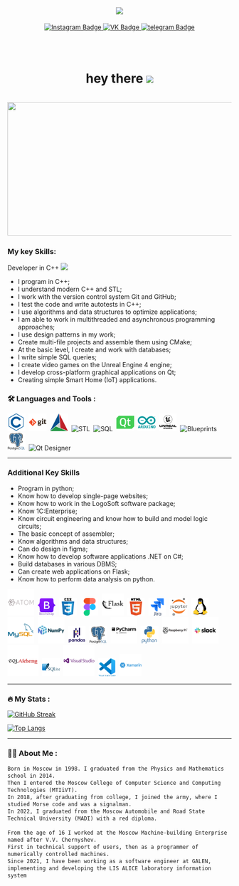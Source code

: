 <div id="header" align="center">
  <img src="https://media.giphy.com/media/HLB0nLA36GCCo6JuB5/giphy.gif" width="300"/>
</div>
<br>
<div id="badges" align="center">
  <a href="Instagram">
    <img src="https://img.shields.io/badge/Instagram-56040?style=for-the-badge&logo=Instagram&logoColor=white" alt="Instagram Badge"/>
  </a>
  <a href="VK">
    <img src="https://img.shields.io/badge/VK-597da3?style=for-the-badge&logo=VK&logoColor=white" alt="VK Badge"/>
  </a>
  <a href="telegram">
    <img src="https://img.shields.io/badge/telegram-0088cc?style=for-the-badge&logo=telegram&logoColor=white" alt="telegram Badge"/>
  </a>
</div>
<br>
<div align="center">
    <img src="https://komarev.com/ghpvc/?username=Simba-ExC&style=flat-square&color=blue" alt="" width="200">
</div>
<br>
<h1 align="center">
  hey there
  <img src="https://media.giphy.com/media/hvRJCLFzcasrR4ia7z/giphy.gif" width="35px"/>
</h1>
<br>
<div align="center">
  <img src="https://media.giphy.com/media/dWesBcTLavkZuG35MI/giphy.gif" width="600" height="300"/>
</div>

###  My key Skills:
Developer in C++ <img src="https://media.giphy.com/media/WUlplcMpOCEmTGBtBW/giphy.gif" width="30">

- I  program in C++;
- I understand modern C++ and STL;
- I work with the version control system Git and GitHub;
- I test the code and write autotests in C++;
- I use algorithms and data structures to optimize applications;
- I am able to work in multithreaded and asynchronous programming approaches;
- I use design patterns in my work;
- Create multi-file projects and assemble them using CMake;
- At the basic level, I create and work with databases;
- I write simple SQL queries;
- I create video games on the Unreal Engine 4 engine;
- I develop cross-platform graphical applications on Qt;
- Creating simple Smart Home (IoT) applications.

### :hammer_and_wrench: Languages and Tools :

<div>
  <img src="https://raw.githubusercontent.com/devicons/devicon/1119b9f84c0290e0f0b38982099a2bd027a48bf1/icons/c/c-line.svg" title="C" alt="C" width="40" height="40"/>&nbsp;
  <img src="https://raw.githubusercontent.com/devicons/devicon/1119b9f84c0290e0f0b38982099a2bd027a48bf1/icons/git/git-original-wordmark.svg" title="Git" alt="Git" width="40" height="40"/>&nbsp;
  <img src="https://raw.githubusercontent.com/devicons/devicon/1119b9f84c0290e0f0b38982099a2bd027a48bf1/icons/cmake/cmake-original.svg" title="Cmake" alt="Cmake" width="40" height="40"/>&nbsp;
  <img src="https://u.netology.ru/backend/uploads/page_assets/images/file/46337/tools_STL_color.png" title="STL" alt="STL" width="40" height="40"/>&nbsp;
  <img src="https://u.netology.ru/backend/uploads/page_assets/images/file/46280/tools_SQL_color.png" title="SQL" alt="SQL" width="40" height="40"/>&nbsp;
  <img src="https://raw.githubusercontent.com/devicons/devicon/1119b9f84c0290e0f0b38982099a2bd027a48bf1/icons/qt/qt-original.svg" title="QT" alt="QT" width="40" height="40"/>&nbsp;
  <img src="https://raw.githubusercontent.com/devicons/devicon/1119b9f84c0290e0f0b38982099a2bd027a48bf1/icons/arduino/arduino-original-wordmark.svg" title="Arduino" alt="Arduino " width="40" height="40"/>&nbsp;
  <img src="https://raw.githubusercontent.com/devicons/devicon/1119b9f84c0290e0f0b38982099a2bd027a48bf1/icons/unrealengine/unrealengine-original-wordmark.svg"  title="Unreal Engine 4" alt="Unreal Engine 4" width="40" height="40"/>&nbsp;
  <img src="https://u.netology.ru/backend/uploads/page_assets/images/file/46342/tools_Blueprints_color.png" title="Blueprints" alt="Blueprints" width="40" height="40"/>&nbsp;
  <img src="https://raw.githubusercontent.com/devicons/devicon/1119b9f84c0290e0f0b38982099a2bd027a48bf1/icons/postgresql/postgresql-original-wordmark.svg" title="PostgreSQL " alt="PostgreSQL " width="40" height="40"/>&nbsp;
  <img src="https://u.netology.ru/backend/uploads/page_assets/images/file/46343/tools_Qt_Designer_color.png" title="Qt Designer" alt="Qt Designer" width="40" height="40"/>&nbsp;
</div>

---

### Additional Key Skills

- Program in python;
- Know how to develop single-page websites;
- Know how to work in the LogoSoft software package;
- Know 1C:Enterprise;
- Know circuit engineering and know how to build and model logic circuits;
- The basic concept of assembler;
- Know algorithms and data structures;
- Can do design in figma;
- Know how to develop software applications .NET on C#;
- Build databases in various DBMS;
- Can create web applications on Flask;
- Know how to perform data analysis on python.
<div>
    <img src="https://raw.githubusercontent.com/devicons/devicon/1119b9f84c0290e0f0b38982099a2bd027a48bf1/icons/atom/atom-original-wordmark.svg" title="Atom" alt="Atom" width="60" height="60"/>&nbsp;
    <img src="https://raw.githubusercontent.com/devicons/devicon/1119b9f84c0290e0f0b38982099a2bd027a48bf1/icons/bootstrap/bootstrap-original-wordmark.svg" title="bootstrap" alt="bootstrap" width="40" height="40"/>&nbsp;
    <img src="https://raw.githubusercontent.com/devicons/devicon/1119b9f84c0290e0f0b38982099a2bd027a48bf1/icons/css3/css3-original-wordmark.svg" title="css3" alt="css3" width="40" height="40"/>&nbsp;
    <img src="https://raw.githubusercontent.com/devicons/devicon/1119b9f84c0290e0f0b38982099a2bd027a48bf1/icons/figma/figma-original.svg" title="figma" alt="figma" width="40" height="40"/>&nbsp;
    <img src="https://raw.githubusercontent.com/devicons/devicon/1119b9f84c0290e0f0b38982099a2bd027a48bf1/icons/flask/flask-original-wordmark.svg" title="flask" alt="flask" width="50" height="50"/>&nbsp;
    <img src="https://raw.githubusercontent.com/devicons/devicon/1119b9f84c0290e0f0b38982099a2bd027a48bf1/icons/html5/html5-original-wordmark.svg" title="html5" alt="html5" width="40" height="40"/>&nbsp;
    <img src="https://raw.githubusercontent.com/devicons/devicon/1119b9f84c0290e0f0b38982099a2bd027a48bf1/icons/jira/jira-original-wordmark.svg" title="jira" alt="jira" width="40" height="40"/>&nbsp;
    <img src="https://raw.githubusercontent.com/devicons/devicon/1119b9f84c0290e0f0b38982099a2bd027a48bf1/icons/jupyter/jupyter-original-wordmark.svg" title="jupyter" alt="jupyter" width="40" height="40"/>&nbsp;
    <img src="https://raw.githubusercontent.com/devicons/devicon/1119b9f84c0290e0f0b38982099a2bd027a48bf1/icons/linux/linux-original.svg" title="linux" alt="linux" width="40" height="40"/>&nbsp;
    <img src="https://raw.githubusercontent.com/devicons/devicon/1119b9f84c0290e0f0b38982099a2bd027a48bf1/icons/mysql/mysql-original-wordmark.svg" title="mysql" alt="mysql" width="60" height="60"/>&nbsp;
    <img src="https://raw.githubusercontent.com/devicons/devicon/1119b9f84c0290e0f0b38982099a2bd027a48bf1/icons/numpy/numpy-original-wordmark.svg" title="numpy" alt="numpy" width="60" height="60"/>&nbsp;
    <img src="https://raw.githubusercontent.com/devicons/devicon/1119b9f84c0290e0f0b38982099a2bd027a48bf1/icons/pandas/pandas-original-wordmark.svg" title="pandas" alt="pandas" width="40" height="40"/>&nbsp;
    <img src="https://raw.githubusercontent.com/devicons/devicon/1119b9f84c0290e0f0b38982099a2bd027a48bf1/icons/postgresql/postgresql-original-wordmark.svg" title="postgresql" alt="postgresql" width="40" height="40"/>&nbsp;
    <img src="https://raw.githubusercontent.com/devicons/devicon/1119b9f84c0290e0f0b38982099a2bd027a48bf1/icons/pycharm/pycharm-original-wordmark.svg" title="pycharm" alt="pycharm" width="60" height="60"/>&nbsp;
    <img src="https://raw.githubusercontent.com/devicons/devicon/1119b9f84c0290e0f0b38982099a2bd027a48bf1/icons/python/python-original-wordmark.svg" title="python" alt="python" width="40" height="40"/>&nbsp;
    <img src="https://raw.githubusercontent.com/devicons/devicon/1119b9f84c0290e0f0b38982099a2bd027a48bf1/icons/raspberrypi/raspberrypi-line-wordmark.svg" title="raspberrypi" alt="raspberrypi" width="60" height="60"/>&nbsp;
    <img src="https://raw.githubusercontent.com/devicons/devicon/1119b9f84c0290e0f0b38982099a2bd027a48bf1/icons/slack/slack-original-wordmark.svg" title="slack" alt="slack" width="60" height="60"/>&nbsp;
    <img src="https://raw.githubusercontent.com/devicons/devicon/1119b9f84c0290e0f0b38982099a2bd027a48bf1/icons/sqlalchemy/sqlalchemy-original-wordmark.svg" title="sqlalchemy" alt="sqlalchemy" width="70" height="70"/>&nbsp;
    <img src="https://raw.githubusercontent.com/devicons/devicon/1119b9f84c0290e0f0b38982099a2bd027a48bf1/icons/sqlite/sqlite-original-wordmark.svg" title="sqlite" alt="sqlite" width="40" height="40"/>&nbsp;
    <img src="https://raw.githubusercontent.com/devicons/devicon/1119b9f84c0290e0f0b38982099a2bd027a48bf1/icons/visualstudio/visualstudio-plain-wordmark.svg" title="visualstudio" alt="visualstudio" width="70" height="70"/>&nbsp;
    <img src="https://raw.githubusercontent.com/devicons/devicon/1119b9f84c0290e0f0b38982099a2bd027a48bf1/icons/vscode/vscode-original-wordmark.svg" title="vscode" alt="vscode" width="40" height="40"/>&nbsp;
    <img src="https://raw.githubusercontent.com/devicons/devicon/1119b9f84c0290e0f0b38982099a2bd027a48bf1/icons/xamarin/xamarin-original-wordmark.svg" title="xamarin" alt="xamarin" width="50" height="50"/>&nbsp;
</div>

---

### :fire: My Stats :

[![GitHub Streak](http://github-readme-streak-stats.herokuapp.com?user=Simba-ExC&theme=transparent&hide_border=%D0%BB%D0%BE%D0%B6%D1%8C&border_radius=7&date_format=%5BY%20%5DM%20j&mode=weekly)](https://git.io/streak-stats)

[![Top Langs](https://github-readme-stats.vercel.app/api/top-langs/?username=Simba-ExC&layout=compact&theme=vision-friendly-dark)](https://github.com/anuraghazra/github-readme-stats)

---

### :man_technologist: About Me :

    Born in Moscow in 1998. I graduated from the Physics and Mathematics school in 2014.
    Then I entered the Moscow College of Computer Science and Computing Technologies (MTIiVT). 
    In 2018, after graduating from college, I joined the army, where I studied Morse code and was a signalman. 
    In 2022, I graduated from the Moscow Automobile and Road State Technical University (MADI) with a red diploma.
    
    From the age of 16 I worked at the Moscow Machine-building Enterprise named after V.V. Chernyshev. 
    First in technical support of users, then as a programmer of numerically controlled machines. 
    Since 2021, I have been working as a software engineer at GALEN, implementing and developing the LIS ALICE laboratory information system
